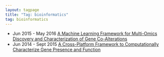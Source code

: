 ```yaml
---
layout: tagpage
title: "Tag: bioinformatics"
tag: bioinformatics
---
```

<ul>
	<li>
		<span class="post-date">Jun 2015 - May 2016</span>
    	<a class="post-link" href="projects/gene_coalteration.html | prepend: site.baseurl }}">A Machine Learning Framework for Multi-Omics Discovery and Characterization of Gene Co-Alterations</a>
	</li>
	<li>
		<span class="post-date">Jun 2014 - Sept 2015</span>
    	<a class="post-link" href="projects/gene_presence_function.html | prepend: site.baseurl }}">A Cross-Platform Framework to Computationally Characterize Gene Presence and Function</a>
	</li>	
</ul>